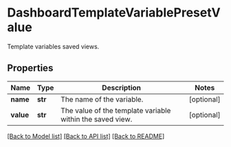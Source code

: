 # DashboardTemplateVariablePresetValue

Template variables saved views.

## Properties

| Name      | Type    | Description                                               | Notes      |
| --------- | ------- | --------------------------------------------------------- | ---------- |
| **name**  | **str** | The name of the variable.                                 | [optional] |
| **value** | **str** | The value of the template variable within the saved view. | [optional] |

[[Back to Model list]](README.md#documentation-for-models) [[Back to API list]](README.md#documentation-for-api-endpoints) [[Back to README]](README.md)

